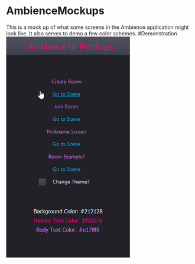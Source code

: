# AmbienceMockups

This is a mock up of what some screens in the Ambience application might look like.
It also serves to demo a few color schemes.
#Demonstration
![Here's what the demo looks like in action :)](MockupsDemonstration.gif)